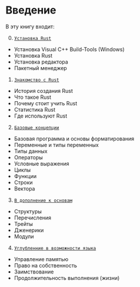 # Введение
В эту книгу входит:

0) [`Установка Rust`](setup.md)
  - Установка Visual C++ Build-Tools (Windows)
  - Установка Rust
  - Установка редактора
  - Пакетный менеджер

1) [`Знакомство с Rust`](introduction.md)
  - История создания Rust
  - Что такое Rust
  - Почему стоит учить Rust
  - Статистика Rust
  - Где используют Rust

2) [`Базовые концепции`](base/index.md)
  - Базовая программа и основы форматирования
  - Переменные и типы переменных
  - Типы данных
  - Операторы
  - Условные выражения
  - Циклы
  - Функции
  - Строки
  - Вектора

3) [`В дополнение к основам`](middle/index.md)
  - Структуры
  - Перечисления
  - Трейты
  - Дженерики
  - Модули

4) [`Углубленние в возможности языка`](advanced/index.md)
  - Управление памятью
  - Право на собственность
  - Заимствование
  - Продолжительность выполнения (жизни)